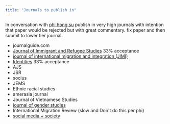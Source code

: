 ```yaml
---
title: "Journals to publish in"
---
```


In conversation with [phi hong su](005.Authors/Su.md)
publish in very high journals with intention that paper would be rejected but with great commentary. fix paper and then submit to lower tier journal.
- journalguide.com 
- [Journal of Immigrant and Refugee Studies](https://www.tandfonline.com/action/journalInformation?show=aimsScope&journalCode=wimm20) 33% acceptance
- [journal of international migration and integration (JIMI)](https://www.springer.com/journal/12134) 
- [Identities](https://www.tandfonline.com/action/authorSubmission?show=instructions&journalCode=gide20) 33% acceptance
- AJS
- JSR
- socius
- JEMS
- Ethnic racial studies
- amerasia journal
- Journal of Vietnamese Studies 
- [journal of gender studies](<[https://www.tandfonline.com/doi/full/10.1080/09589236.2021.1988531](https://www.tandfonline.com/doi/full/10.1080/09589236.2021.1988531)>) 
- International Migration Review (slow and Don't do this per phi)
- [social media + society](https://journals.sagepub.com/author-instructions/SMS#ArticleTypes)